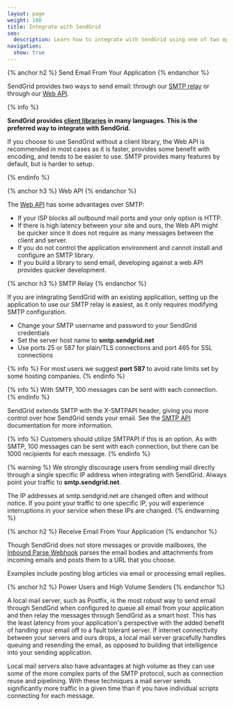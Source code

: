 ```yaml
---
layout: page
weight: 100
title: Integrate with SendGrid
seo:
  description: Learn how to integrate with SendGrid using one of two options, as an SMTP host by SMTP relay or through our semi-RESTful Web API.
navigation:
  show: true
---
```


{% anchor h2 %}
Send Email From Your Application {% endanchor %}

<p>SendGrid provides two ways to send email: through our <a href="{{root_url}}/API_Reference/SMTP_API/index.html">SMTP relay</a> or 
through our <a href="{{root_url}}/API_Reference/Web_API_v3/index.html">Web API</a>.</p>

{% info %}
<p><strong>SendGrid provides <a href="{{root_url}}/Integrate/libraries.html">client libraries</a> in many languages. This is the preferred way to integrate with SendGrid.</strong></p>

<p>If you choose to use SendGrid without a client library, the Web API is recommended in most cases as it is faster,  provides some benefit with encoding, and tends to be easier to use. SMTP provides many features by default, but is harder to setup.</p>
{% endinfo %}

{% anchor h3 %}
Web API
{% endanchor %}

<p>The <a href="{{root_url}}/API_Reference/Web_API_v3/index.html">Web API</a> has some advantages over SMTP:</p>

<ul>
  <li>If your ISP blocks all outbound mail ports and your 
  only option is HTTP.</li>

  <li>If there is high latency between your site and ours, the Web API
  might be quicker since it does not require as many messages between the client
  and server.</li>

  <li>If you do not control the application environment and cannot install and configure an SMTP library.</li>

  <li>If you build a library to send email, developing 
  against a web API provides quicker development.</li>
</ul>

{% anchor h3 %}
SMTP Relay
{% endanchor %}

<p>If you are integrating SendGrid with an existing application, setting up the application to use our SMTP relay is easiest, as it only requires modifying SMTP configuration.

<ul>
  <li>Change your SMTP username and password to your SendGrid credentials</li>
  <li>Set the server host name to <strong>smtp.sendgrid.net</strong></li> 
  <li>Use ports 25 or 587 for plain/TLS connections and port 465 for SSL
  connections</li>
</ul>

{% info %}
For most users we suggest <strong>port 587</strong> to avoid rate limits set by some 
hosting companies.
{% endinfo %}

{% info %}
With SMTP, 100 messages can be sent with each connection.
{% endinfo %}

<p>SendGrid extends SMTP with the X-SMTPAPI header, giving you more
control over how SendGrid sends your email. See the <a href="{{root_url}}/API_Reference/SMTP_API/index.html">SMTP API</a> documentation for
more information.</p> 

{% info %}
Customers should utilize SMTPAPI if this is an option. As with SMTP, 100 messages can be sent with each connection, but there can be 1000 recipients for each message.
{% endinfo %}

{% warning %}
We strongly discourage users from sending mail directly through a single specific IP address when integrating with SendGrid. Always point your traffic to <strong>smtp.sendgrid.net</strong>.

The IP addresses at smtp.sendgrid.net are changed often and without notice. If you point your traffic to one specific IP, you will experience interruptions in your service when these IPs are changed.
{% endwarning %}

{% anchor h2 %}
Receive Email From Your Application 
{% endanchor %}
<p>Though SendGrid does not store messages or provide mailboxes,
the <a href="{{root_url}}/Classroom/Basics/Inbound_Parse_Webhook/setting_up_the_inbound_parse_webhook.html">Inbound Parse
  Webhook</a> parses the email bodies and attachments from incoming emails
and posts them to a URL that you choose.</p> 

<p>Examples include posting blog articles via email or processing email
replies.</p>

{% anchor h2 %} 
Power Users and High Volume Senders 
{% endanchor %}

<p>A local mail server, such as Postfix, is the most robust way to send
email through SendGrid when configured to queue all email from your application and then 
relay the messages through SendGrid as a smart host. This has the least 
latency from your application's perspective with the added benefit of 
handing your email off to a fault tolerant server. If internet
connectivity between your servers and ours drops, a local mail 
server gracefully handles queuing and resending the email, as opposed
to building that intelligence into your sending application.</p>

<p>Local mail servers also have advantages at high volume as they can use some of the 
more complex parts of the SMTP protocol, such as connection reuse and 
pipelining. With these techniques a mail server sends significantly more
traffic in a given time than if you have individual scripts connecting for each message.</p>
